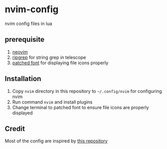 # nvim-config
nvim config files in lua

## prerequisite
1. [neovim](https://github.com/neovim/neovim) 
2. [ripgrep](https://github.com/BurntSushi/ripgrep) for string grep in telescope
3. [patched font](https://www.nerdfonts.com/) for displaying file icons properly

## Installation
1. Copy `nvim` directory in this repository to `~/.config/nvim` for configuring nvim
2. Run command `nvim` and install plugins
3. Change terminal to patched font to ensure file icons are properly displayed

## Credit
Most of the config are inspired by [this repository](https://github.com/josean-dev/dev-environment-files)
